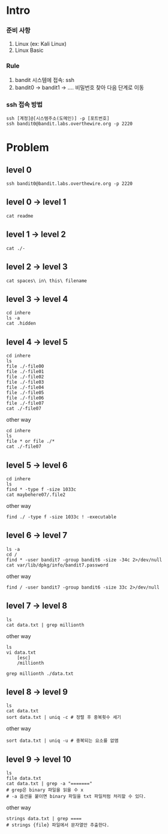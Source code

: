 # Intro
### 준비 사항
1. Linux (ex: Kali Linux)
2. Linux Basic

### Rule
1. bandit 시스템에 접속: ssh
2. bandit0 -> bandit1 -> .... 비밀번호 찾아 다음 단계로 이동

### ssh 접속 방법
```
ssh [계정]@[시스템주소(도메인)] -p [포트번호]
ssh bandit0@bandit.labs.overthewire.org -p 2220
```
# Problem
## level 0
```shell
ssh bandit0@bandit.labs.overthewire.org -p 2220
```
## level 0 -> level 1
```shell
cat readme
```
## level 1 -> level 2
```shell
cat ./-
```
## level 2 -> level 3
```shell
cat spaces\ in\ this\ filename
```
## level 3 -> level 4
```shell
cd inhere
ls -a
cat .hidden
```
## level 4 -> level 5
```shell
cd inhere
ls
file ./-file00
file ./-file01
file ./-file02
file ./-file03
file ./-file04
file ./-file05
file ./-file06
file ./-file07
cat ./-file07
```
other way
```shell
cd inhere
ls
file * or file ./*
cat ./-file07
```

## level 5 -> level 6
```shell
cd inhere
ls
find * -type f -size 1033c
cat maybehere07/.file2
```
other way
```shell
find ./ -type f -size 1033c ! -executable
```

## level 6 -> level 7
```shell
ls -a
cd /
find * -user bandit7 -group bandit6 -size -34c 2>/dev/null
cat var/lib/dpkg/info/bandit7.password
```
other way
```shell
find / -user bandit7 -group bandit6 -size 33c 2>/dev/null
```
## level 7 -> level 8
```shell
ls
cat data.txt | grep millionth
```
other way
```shell
ls
vi data.txt
    [esc]
    /millionth
```
```shell
grep millionth ./data.txt
```
## level 8 -> level 9
```shell
ls
cat data.txt
sort data.txt | uniq -c # 정렬 후 중복횟수 세기
```
other way
```shell
sort data.txt | uniq -u # 중복되는 요소를 없앰
```

## level 9 -> level 10
```shell
ls
file data.txt
cat data.txt | grep -a "======="
# grep은 binary 파일을 읽을 수 x
# -a 옵션을 붙이면 binary 파일을 txt 파일처럼 처리할 수 있다.
```
other way
```shell
strings data.txt | grep ====
# strings {file} 파일에서 문자열만 추출한다.
```
